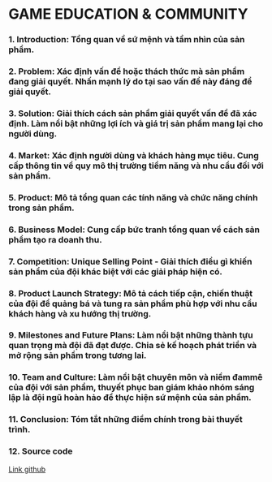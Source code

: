 # GAME EDUCATION & COMMUNITY

### 1. Introduction: Tổng quan về sứ mệnh và tầm nhìn của sản phẩm.


### 2. Problem: Xác định vấn đề hoặc thách thức mà sản phẩm đang giải quyết. Nhấn mạnh lý do tại sao vấn đề này đáng để giải quyết.


### 3. Solution: Giải thích cách sản phẩm giải quyết vấn để đã xác định. Làm nổi bật những lợi ích và giá trị sản phẩm mang lại cho người dùng.

### 4. Market: Xác định người dùng và khách hàng mục tiêu. Cung cấp thông tin về quy mô thị trường tiềm năng và nhu cầu đối với sản phẩm.

### 5. Product: Mô tả tổng quan các tính năng và chức năng chính trong sản phẩm.

### 6. Business Model: Cung cấp bức tranh tổng quan về cách sản phẩm tạo ra doanh thu.

### 7. Competition: Unique Selling Point - Giải thích điều gì khiến sản phẩm của đội khác biệt với các giải pháp hiện có.

### 8. Product Launch Strategy: Mô tả cách tiếp cận, chiến thuật của đội để quảng bá và tung ra sản phẩm phù hợp với nhu cầu khách hàng và xu hướng thị trường.

### 9. Milestones and Future Plans: Làm nổi bật những thành tựu quan trọng mà đội đã đạt được. Chia sẻ kế hoạch phát triển và mở rộng sản phẩm trong tương lai.

### 10. Team and Culture: Làm nổi bật chuyên môn và niềm đammê của đội với sản phẩm, thuyết phục ban giám khảo nhóm sáng lập là đội ngũ hoàn hảo để thực hiện sứ mệnh của sản phẩm.

### 11. Conclusion: Tóm tắt những điểm chính trong bài thuyết trình.

### **12. Source code**

[Link github](https://github.com/QuizGameTeam/QuizGame_SteamRound2/tree/main)
